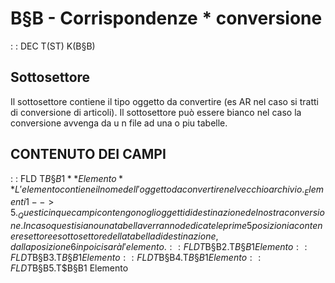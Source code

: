 # B§B - Corrispondenze \* conversione
 :  : DEC T(ST) K(B§B)
## Sottosettore
Il sottosettore contiene il tipo oggetto da convertire (es AR nel caso si tratti di conversione di articoli). Il sottosettore può essere bianco nel caso la conversione avvenga da u n file ad una o piu tabelle.
## CONTENUTO DEI CAMPI
 :  : FLD T$B§B1 **Elemento**
L'elemento contiene il nome dell'oggetto da convertire nel vecchio archivio.
_Elementi 1-->5._
Questi cinque campi contengono gli oggetti di destinazione del nostra conversione.
In caso questi siano una tabella verranno dedicate le prime 5 posizioni a contenere settore e sottosettore della tabella di destinazione, dalla posizione 6 in poi ci sarà l'elemento.
 :  : FLD T$B§B2.T$B§B1 Elemento
 :  : FLD T$B§B3.T$B§B1 Elemento
 :  : FLD T$B§B4.T$B§B1 Elemento
 :  : FLD T$B§B5.T$B§B1 Elemento
